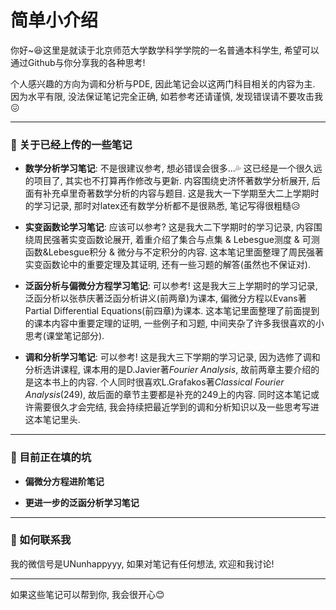 # 简单小介绍

你好~😆这里是就读于北京师范大学数学科学学院的一名普通本科学生, 希望可以通过Github与你分享我的各种思考!

个人感兴趣的方向为调和分析与PDE, 因此笔记会以这两门科目相关的内容为主. 因为水平有限, 没法保证笔记完全正确, 如若参考还请谨慎, 发现错误请不要攻击我😖

------
### 📖 关于已经上传的一些笔记

* **数学分析学习笔记**: 不是很建议参考, 想必错误会很多...💦 这已经是一个很久远的项目了, 其实也不打算再作修改与更新. 内容围绕史济怀著数学分析展开, 后面有补充卓里奇著数学分析的内容与题目. 这是我大一下学期至大二上学期时的学习记录, 那时对latex还有数学分析都不是很熟悉, 笔记写得很粗糙😥

* **实变函数论学习笔记**: 应该可以参考? 这是我大二下学期时的学习记录, 内容围绕周民强著实变函数论展开, 着重介绍了集合与点集 & Lebesgue测度 & 可测函数&Lebesgue积分 & 微分与不定积分的内容. 这本笔记里面整理了周民强著实变函数论中的重要定理及其证明, 还有一些习题的解答(虽然也不保证对).

* **泛函分析与偏微分方程学习笔记**: 可以参考! 这是我大三上学期时的学习记录, 泛函分析以张恭庆著泛函分析讲义(前两章)为课本, 偏微分方程以Evans著Partial Differential Equations(前四章)为课本. 这本笔记里面整理了前面提到的课本内容中重要定理的证明, 一些例子和习题, 中间夹杂了许多我很喜欢的小思考(课堂笔记部分).

* **调和分析学习笔记**: 可以参考! 这是我大三下学期的学习记录, 因为选修了调和分析选讲课程, 课本用的是D.Javier著*Fourier Analysis*, 故前两章主要介绍的是这本书上的内容. 个人同时很喜欢L.Grafakos著*Classical Fourier Analysis*(249), 故后面的章节主要都是补充的249上的内容. 同时这本笔记或许需要很久才会完结, 我会持续把最近学到的调和分析知识以及一些思考写进这本笔记里头.

------

### 📝 目前正在填的坑

* **偏微分方程进阶笔记**

* **更进一步的泛函分析学习笔记**

------

### 💬 如何联系我

我的微信号是UNunhappyyy, 如果对笔记有任何想法, 欢迎和我讨论!

------

如果这些笔记可以帮到你, 我会很开心😊


<!---
ununhappy/ununhappy is a ✨ special ✨ repository because its `README.md` (this file) appears on your GitHub profile.
You can click the Preview link to take a look at your changes.
--->
